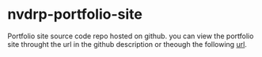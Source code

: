 # nvdrp-portfolio-site

Portfolio site source code repo hosted on github.
you can view the portfolio site throught the url in the github description or theough the following [url](https://nvdr.netlify.app/).
